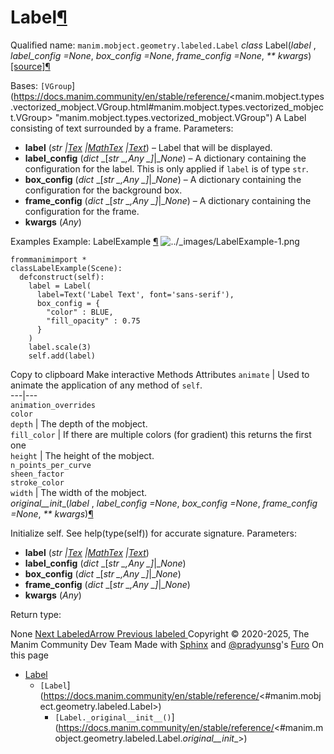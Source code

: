 # Label[¶](https://docs.manim.community/en/stable/reference/<#label> "Link to this heading")
Qualified name: `manim.mobject.geometry.labeled.Label`
_class_ Label(_label_ , _label_config =None_, _box_config =None_, _frame_config =None_, _** kwargs_)[[source]](https://docs.manim.community/en/stable/reference/<../_modules/manim/mobject/geometry/labeled.html#Label>)[¶](https://docs.manim.community/en/stable/reference/<#manim.mobject.geometry.labeled.Label> "Link to this definition")
    
Bases: `[VGroup`](https://docs.manim.community/en/stable/reference/<manim.mobject.types.vectorized_mobject.VGroup.html#manim.mobject.types.vectorized_mobject.VGroup> "manim.mobject.types.vectorized_mobject.VGroup")
A Label consisting of text surrounded by a frame.
Parameters:
    
  * **label** (_str_ _|_[_Tex_](https://docs.manim.community/en/stable/reference/<manim.mobject.text.tex_mobject.Tex.html#manim.mobject.text.tex_mobject.Tex> "manim.mobject.text.tex_mobject.Tex") _|_[_MathTex_](https://docs.manim.community/en/stable/reference/<manim.mobject.text.tex_mobject.MathTex.html#manim.mobject.text.tex_mobject.MathTex> "manim.mobject.text.tex_mobject.MathTex") _|_[_Text_](https://docs.manim.community/en/stable/reference/<manim.mobject.text.text_mobject.Text.html#manim.mobject.text.text_mobject.Text> "manim.mobject.text.text_mobject.Text")) – Label that will be displayed.
  * **label_config** (_dict_ _[__str_ _,__Any_ _]__|__None_) – A dictionary containing the configuration for the label. This is only applied if `label` is of type `str`.
  * **box_config** (_dict_ _[__str_ _,__Any_ _]__|__None_) – A dictionary containing the configuration for the background box.
  * **frame_config** (_dict_ _[__str_ _,__Any_ _]__|__None_) – A dictionary containing the configuration for the frame.
  * **kwargs** (_Any_)


Examples
Example: LabelExample [¶](https://docs.manim.community/en/stable/reference/<#labelexample>)
![../_images/LabelExample-1.png](https://docs.manim.community/en/stable/_images/LabelExample-1.png)
```
frommanimimport *
classLabelExample(Scene):
  defconstruct(self):
    label = Label(
      label=Text('Label Text', font='sans-serif'),
      box_config = {
        "color" : BLUE,
        "fill_opacity" : 0.75
      }
    )
    label.scale(3)
    self.add(label)

```
Copy to clipboard
Make interactive
Methods
Attributes
`animate` | Used to animate the application of any method of `self`.  
---|---  
`animation_overrides`  
`color`  
`depth` | The depth of the mobject.  
`fill_color` | If there are multiple colors (for gradient) this returns the first one  
`height` | The height of the mobject.  
`n_points_per_curve`  
`sheen_factor`  
`stroke_color`  
`width` | The width of the mobject.  
_original__init__(_label_ , _label_config =None_, _box_config =None_, _frame_config =None_, _** kwargs_)[¶](https://docs.manim.community/en/stable/reference/<#manim.mobject.geometry.labeled.Label._original__init__> "Link to this definition")
    
Initialize self. See help(type(self)) for accurate signature.
Parameters:
    
  * **label** (_str_ _|_[_Tex_](https://docs.manim.community/en/stable/reference/<manim.mobject.text.tex_mobject.Tex.html#manim.mobject.text.tex_mobject.Tex> "manim.mobject.text.tex_mobject.Tex") _|_[_MathTex_](https://docs.manim.community/en/stable/reference/<manim.mobject.text.tex_mobject.MathTex.html#manim.mobject.text.tex_mobject.MathTex> "manim.mobject.text.tex_mobject.MathTex") _|_[_Text_](https://docs.manim.community/en/stable/reference/<manim.mobject.text.text_mobject.Text.html#manim.mobject.text.text_mobject.Text> "manim.mobject.text.text_mobject.Text"))
  * **label_config** (_dict_ _[__str_ _,__Any_ _]__|__None_)
  * **box_config** (_dict_ _[__str_ _,__Any_ _]__|__None_)
  * **frame_config** (_dict_ _[__str_ _,__Any_ _]__|__None_)
  * **kwargs** (_Any_)


Return type:
    
None
[ Next LabeledArrow ](https://docs.manim.community/en/stable/reference/<manim.mobject.geometry.labeled.LabeledArrow.html>) [ Previous labeled ](https://docs.manim.community/en/stable/reference/<manim.mobject.geometry.labeled.html>)
Copyright © 2020-2025, The Manim Community Dev Team 
Made with [Sphinx](https://docs.manim.community/en/stable/reference/<https:/www.sphinx-doc.org/>) and [@pradyunsg](https://docs.manim.community/en/stable/reference/<https:/pradyunsg.me>)'s [Furo](https://docs.manim.community/en/stable/reference/<https:/github.com/pradyunsg/furo>)
On this page 
  * [Label](https://docs.manim.community/en/stable/reference/<#>)
    * `[Label`](https://docs.manim.community/en/stable/reference/<#manim.mobject.geometry.labeled.Label>)
      * `[Label._original__init__()`](https://docs.manim.community/en/stable/reference/<#manim.mobject.geometry.labeled.Label._original__init__>)


